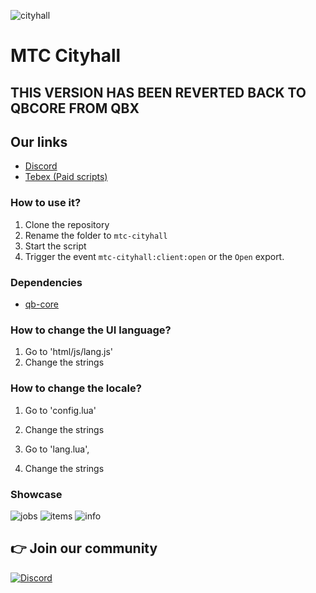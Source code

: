 ![cityhall](https://i.imgur.com/hlkp8WK.png)

# MTC Cityhall

## THIS VERSION HAS BEEN REVERTED BACK TO QBCORE FROM QBX

## Our links
- [Discord](https://discord.gg/APFHf9hhkG)
- [Tebex (Paid scripts)](https://mtc.tebex.io/)

### How to use it?

1. Clone the repository
2. Rename the folder to `mtc-cityhall`
3. Start the script
4. Trigger the event `mtc-cityhall:client:open` or the `Open` export.

### Dependencies
- [qb-core](https://github.com/qbcore-framework/)

### How to change the UI language?

1. Go to 'html/js/lang.js'
2. Change the strings

### How to change the locale?

1. Go to 'config.lua'
2. Change the strings

3. Go to 'lang.lua',
4. Change the strings

### Showcase
![jobs](./showcase/jobs.png)
![items](./showcase/items.png)
![info](./showcase/info.png)

## 👉 Join our community

[![Discord](https://discord.com/api/guilds/1075048579758035014/widget.png?style=banner2)](https://discord.gg/cFuv5BMWzK)

